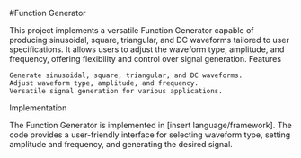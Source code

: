 #Function Generator

This project implements a versatile Function Generator capable of producing sinusoidal, square, triangular, and DC waveforms tailored to user specifications. It allows users to adjust the waveform type, amplitude, and frequency, offering flexibility and control over signal generation.
Features

    Generate sinusoidal, square, triangular, and DC waveforms.
    Adjust waveform type, amplitude, and frequency.
    Versatile signal generation for various applications.

Implementation

The Function Generator is implemented in [insert language/framework]. The code provides a user-friendly interface for selecting waveform type, setting amplitude and frequency, and generating the desired signal.
